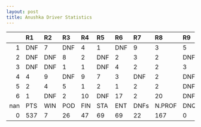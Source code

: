 ```yaml
---
layout: post 
title: Anushka Driver Statistics
--- 
```


|     | R1   | R2   | R3   | R4   | R5   | R6   | R7   | R8     | R9   | R10   | R11   | R12   | Points   | Pos   |
|----:|:-----|:-----|:-----|:-----|:-----|:-----|:-----|:-------|:-----|:------|:------|:------|:---------|:------|
|   1 | DNF  | 7    | DNF  | 4    | 1    | DNF  | 9    | 3      | 5    | 3     | 6     | 9     | 78.0     | 5.0   |
|   2 | DNF  | DNF  | 8    | 2    | DNF  | 2    | 3    | 2      | DNF  | 3     | DNF   | 13    | 72.0     | 7.0   |
|   3 | DNF  | DNF  | 1    | 1    | DNF  | 4    | 2    | 2      | 3    | DNF   | 2     | 12    | 107.0    | 4.0   |
|   4 | 4    | 9    | DNF  | 9    | 7    | 3    | DNF  | 2      | DNF  | 1     | 14    | DNF   | 75.0     | 6.0   |
|   5 | 2    | 4    | 5    | 1    | 2    | 1    | 2    | 2      | DNF  | DNF   | 10    | DNF   | 134.0    | 1.0   |
|   6 | 1    | DNF  | 2    | 10   | DNF  | 17   | 2    | 20     | DNF  | nan   | nan   | nan   | 71.0     | 4.0   |
| nan | PTS  | WIN  | POD  | FIN  | STA  | ENT  | DNFs | N.PROF | DNQ  | %FIN  | PPR   | BST   | CHA      | RNK   |
|   0 | 537  | 7    | 26   | 47   | 69   | 69   | 22   | 167    | 0    | 68.12 | 7.78  | 1     | 1.0      | 3.0   |